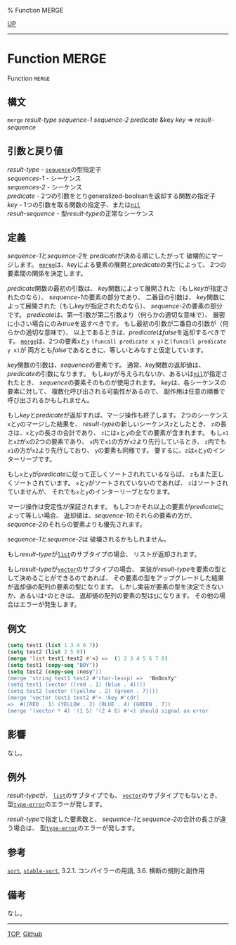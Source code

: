 % Function MERGE

[UP](17.3.html)  

---

# Function **MERGE**


Function `MERGE`


## 構文

`merge` *result-type* *sequence-1* *sequence-2* *predicate*
 &key *key* => *result-sequence*


## 引数と戻り値

*result-type* - [`sequence`](17.3.sequence.html)の型指定子  
*sequences-1* - シーケンス  
*sequences-2* - シーケンス  
*predicate* - 2つの引数をとりgeneralized-booleanを返却する関数の指定子  
*key* - 1つの引数を取る関数の指定子、または[`nil`](5.3.nil-variable.html)  
*result-sequence* - 型*result-type*の正常なシーケンス


## 定義

*sequence-1*と*sequence-2*を
*predicate*が決める順にしたがって
破壊的にマージします。
[`merge`](17.3.merge.html)は、*key*による要素の展開と*predicate*の実行によって、
2つの要素間の関係を決定します。

*predicate*関数の最初の引数は、
*key*関数によって展開された（もし*key*が指定されたのなら）、
*sequence-1*の要素の部分であり、
二番目の引数は、
*key*関数によって展開された（もし*key*が指定されたのなら）、
*sequence-2*の要素の部分です。
*predicate*は、第一引数が第二引数より（何らかの適切な意味で）、
厳密に小さい場合にのみ*true*を返すべきです。
もし最初の引数が二番目の引数が（何らかの適切な意味で）、
以上であるときは、*predicate*は*false*を返却するべきです。
[`merge`](17.3.merge.html)は、2つの要素`x`と`y`
`(funcall predicate x y)`と`(funcall predicate y x)`が
両方とも*false*であるときに、等しいとみなすと仮定しています。

*key*関数の引数は、*sequence*の要素です。
通常、*key*関数の返却値は、*predicate*の引数になります。
もし*key*が与えられないか、あるいは[`nil`](5.3.nil-variable.html)が指定されたとき、
*sequence*の要素そのものが使用されます。
*key*は、各シーケンスの要素に対して、
複数化呼び出される可能性があるので、
副作用は任意の順番で呼び出されるかもしれません。

もし*key*と*predicate*が返却すれば、マージ操作も終了します。
2つのシーケンス`x`と`y`のマージした結果を、
*result-type*の新しいシーケンス`z`としたとき、
`z`の長さは、`x`と`y`の長さの合計であり、
`z`には`x`と`y`の全ての要素が含まれます。
もし`x1`と`x2`が`x`の2つの要素であり、
`x`内で`x1`の方が`x2`より先行しているとき、
`z`内でも`x1`の方が`x2`より先行しており、
`y`の要素も同様です。
要するに、`z`は`x`と`y`のインターリーブです。

もし`x`と`y`が*predicate*に従って正しくソートされれているならば、
`z`もまた正しくソートされています。
`x`と`y`がソートされていないのであれば、
`z`はソートされていませんが、
それでも`x`と`y`のインターリーブとなります。

マージ操作は安定性が保証されます。
もし2つかそれ以上の要素が*predicate*によって等しい場合、
返却値は、*sequence-1*のそれらの要素の方が、
*sequence-2*のそれらの要素よりも優先されます。

*sequence-1*と*sequence-2*は 破壊されるかもしれません。

もし*result-type*が[`list`](14.2.list-system-class.html)のサブタイプの場合、
リストが返却されます。

もし*result-type*が[`vector`](15.2.vector-system-class.html)のサブタイプの場合、
実装が*result-type*を要素の型として決めることができるのであれば、
その要素の型をアップグレードした結果が返却値の配列の要素の型になります。
しかし実装が要素の型を決定できないか、あるいは`*`のときは、
返却値の配列の要素の型は[`t`](4.4.t-system-class.html)になります。
その他の場合はエラーが発生します。


## 例文

```lisp
(setq test1 (list 1 3 4 6 7))
(setq test2 (list 2 5 8))
(merge 'list test1 test2 #'<) =>  (1 2 3 4 5 6 7 8)
(setq test1 (copy-seq "BOY"))
(setq test2 (copy-seq :nosy"))
(merge 'string test1 test2 #'char-lessp) =>  "BnOosYy"
(setq test1 (vector ((red . 1) (blue . 4))))
(setq test2 (vector ((yellow . 2) (green . 7))))
(merge 'vector test1 test2 #'< :key #'cdr) 
=>  #((RED . 1) (YELLOW . 2) (BLUE . 4) (GREEN . 7)) 
(merge '(vector * 4) '(1 5) '(2 4 6) #'<) should signal an error
```


## 影響

なし。


## 例外

*result-type*が、
[`list`](14.2.list-system-class.html)のサブタイプでも、
[`vector`](15.2.vector-system-class.html)のサブタイプでもないとき、
型[`type-error`](4.4.type-error.html)のエラーが発します。

*result-type*で指定した要素数と、
*sequence-1*と*sequence-2*の合計の長さが違う場合は、
型[`type-error`](4.4.type-error.html)のエラーが発します。



## 参考

[`sort`](17.3.sort.html),
[`stable-sort`](17.3.sort.html),
3.2.1. コンパイラーの用語,
3.6. 横断の規則と副作用


## 備考

なし。


---
[TOP](index.html),  [Github](https://github.com/nptcl/npt-japanese)

